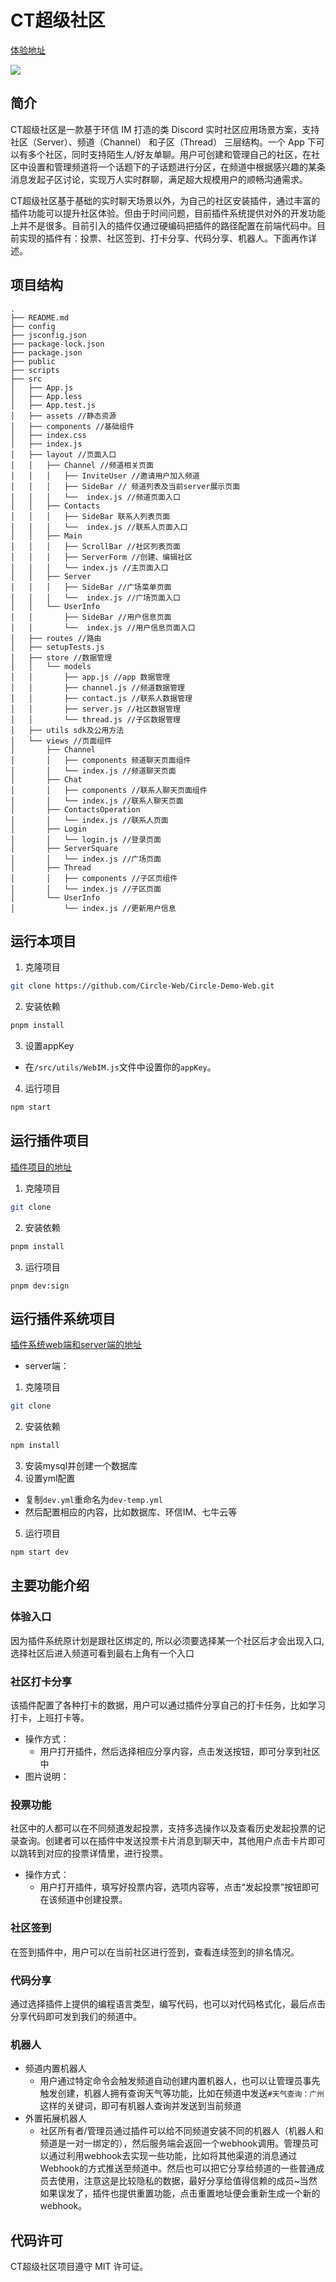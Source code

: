 # CT超级社区

[体验地址](http://121.37.205.80:3000/)

![](./record.gif)

## 简介

CT超级社区是一款基于环信 IM 打造的类 Discord 实时社区应用场景方案，支持社区（Server）、频道（Channel） 和子区（Thread） 三层结构。一个 App 下可以有多个社区，同时支持陌生人/好友单聊。用户可创建和管理自己的社区，在社区中设置和管理频道将一个话题下的子话题进行分区，在频道中根据感兴趣的某条消息发起子区讨论，实现万人实时群聊，满足超大规模用户的顺畅沟通需求。

CT超级社区基于基础的实时聊天场景以外，为自己的社区安装插件，通过丰富的插件功能可以提升社区体验。但由于时间问题，目前插件系统提供对外的开发功能上并不是很多。目前引入的插件仅通过硬编码把插件的路径配置在前端代码中。目前实现的插件有：投票、社区签到、打卡分享、代码分享、机器人。下面再作详述。


## 项目结构

```
.
├── README.md
├── config
├── jsconfig.json
├── package-lock.json
├── package.json
├── public
├── scripts
├── src
│   ├── App.js
│   ├── App.less
│   ├── App.test.js
│   ├── assets //静态资源
│   ├── components //基础组件
│   ├── index.css
│   ├── index.js
│   ├── layout //页面入口
│   │   ├── Channel //频道相关页面
│   │   │   ├── InviteUser //邀请用户加入频道
│   │   │   ├── SideBar // 频道列表及当前server展示页面
│   │   │   └──  index.js //频道页面入口
│   │   ├── Contacts
│   │   │   ├── SideBar 联系人列表页面
│   │   │   └──  index.js //联系人页面入口
│   │   ├── Main
│   │   │   ├── ScrollBar //社区列表页面
│   │   │   ├── ServerForm //创建、编辑社区
│   │   │   └── index.js //主页面入口
│   │   ├── Server
│   │   │   ├── SideBar //广场菜单页面
│   │   │   └──  index.js //广场页面入口
│   │   └── UserInfo
│   │       ├── SideBar //用户信息页面
│   │       └──  index.js //用户信息页面入口
│   ├── routes //路由
│   ├── setupTests.js
│   ├── store //数据管理
│   │   └── models
│   │       ├── app.js //app 数据管理
│   │       ├── channel.js //频道数据管理
│   │       ├── contact.js //联系人数据管理
│   │       ├── server.js //社区数据管理
│   │       └── thread.js //子区数据管理
│   ├── utils sdk及公用方法
│   └── views //页面组件
│       ├── Channel
│       │   ├── components 频道聊天页面组件
│       │   └── index.js //频道聊天页面
│       ├── Chat
│       │   ├── components //联系人聊天页面组件
│       │   └── index.js //联系人聊天页面
│       ├── ContactsOperation
│       │   └── index.js //联系人页面
│       ├── Login
│       │   └── login.js //登录页面
│       ├── ServerSquare
│       │   └── index.js //广场页面
│       ├── Thread
│       │   ├── components //子区页组件
│       │   └── index.js //子区页面
│       └── UserInfo
│           └── index.js //更新用户信息

```


## 运行本项目

1. 克隆项目
```bash
git clone https://github.com/Circle-Web/Circle-Demo-Web.git
```

2. 安装依赖
```bash
pnpm install
```

3. 设置appKey
- 在`/src/utils/WebIM.js`文件中设置你的`appKey`。

4. 运行项目
```bash
npm start
```

## 运行插件项目
[插件项目的地址](https://github.com/Circle-Web/Circle-Web-Plugins)
1. 克隆项目
```bash
git clone 
```
2. 安装依赖
```bash
pnpm install
```
3. 运行项目
```base
pnpm dev:sign
```

## 运行插件系统项目
[插件系统web端和server端的地址](https://github.com/Circle-Web/app-server-list)

- server端：
1. 克隆项目
```bash
git clone 
```
2. 安装依赖
```bash
npm install
```
3. 安装mysql并创建一个数据库
4. 设置yml配置
- 复制`dev.yml`重命名为`dev-temp.yml`
- 然后配置相应的内容，比如数据库、环信IM、七牛云等
5. 运行项目
```bash
npm start dev
```

## 主要功能介绍

### 体验入口
因为插件系统原计划是跟社区绑定的, 所以必须要选择某一个社区后才会出现入口, 选择社区后进入频道可看到最右上角有一个入口

### 社区打卡分享
该插件配置了各种打卡的数据，用户可以通过插件分享自己的打卡任务，比如学习打卡，上班打卡等。
- 操作方式：
  - 用户打开插件，然后选择相应分享内容，点击发送按钮，即可分享到社区中
- 图片说明：

### 投票功能
社区中的人都可以在不同频道发起投票，支持多选操作以及查看历史发起投票的记录查询。创建者可以在插件中发送投票卡片消息到聊天中，其他用户点击卡片即可以跳转到对应的投票详情里，进行投票。
- 操作方式：
  - 用户打开插件，填写好投票内容，选项内容等，点击“发起投票”按钮即可在该频道中创建投票。

### 社区签到
在签到插件中，用户可以在当前社区进行签到，查看连续签到的排名情况。

### 代码分享
通过选择插件上提供的编程语言类型，编写代码，也可以对代码格式化，最后点击分享代码即可发到我们的频道中。

### 机器人
- 频道内置机器人
  - 用户通过特定命令会触发频道自动创建内置机器人，也可以让管理员事先触发创建，机器人拥有查询天气等功能，比如在频道中发送`#天气查询：广州`这样的关键词，即可有机器人查询并发送到当前频道
- 外置拓展机器人
  - 社区所有者/管理员通过插件可以给不同频道安装不同的机器人（机器人和频道是一对一绑定的），然后服务端会返回一个webhook调用。管理员可以通过利用webhook去实现一些功能，比如将其他渠道的消息通过Webhook的方式推送至频道中。然后也可以把它分享给频道的一些普通成员去使用，注意这是比较隐私的数据，最好分享给值得信赖的成员~当然如果误发了，插件也提供重置功能，点击重置地址便会重新生成一个新的webhook。
## 代码许可
CT超级社区项目遵守 MIT 许可证。